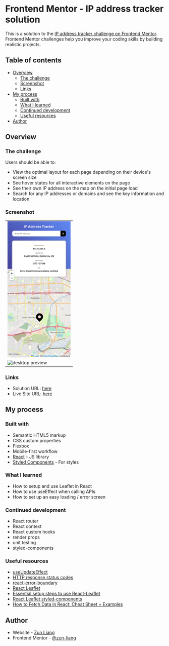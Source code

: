 # Frontend Mentor - IP address tracker solution

This is a solution to the [IP address tracker challenge on Frontend Mentor](https://www.frontendmentor.io/challenges/ip-address-tracker-I8-0yYAH0). Frontend Mentor challenges help you improve your coding skills by building realistic projects. 

## Table of contents

- [Overview](#overview)
  - [The challenge](#the-challenge)
  - [Screenshot](#screenshot)
  - [Links](#links)
- [My process](#my-process)
  - [Built with](#built-with)
  - [What I learned](#what-i-learned)
  - [Continued development](#continued-development)
  - [Useful resources](#useful-resources)
- [Author](#author)


## Overview

### The challenge

Users should be able to:

- View the optimal layout for each page depending on their device's screen size
- See hover states for all interactive elements on the page
- See their own IP address on the map on the initial page load
- Search for any IP addresses or domains and see the key information and location

### Screenshot
<table>
    <tr>
        <td>
            <img 
                src="./src/assets/screenshots/screenshot-mobile.png"
                alt="mobile preview"
                width="200px" />
        </td>
    </tr>
    <tr>
        <td>
            <img 
                src="./src/assets/screenshots/screenshot-desktop.png"
                alt="desktop preview"
                width="600px" />
        </td>
    </tr>
</table>



### Links

- Solution URL: [here](https://www.frontendmentor.io/solutions/ip-address-tracker-created-using-react-and-styledcomponents-XFk7mLyLGw)
- Live Site URL: [here](https://zun-liang.github.io/ip-address-tracker/)

## My process

### Built with

- Semantic HTML5 markup
- CSS custom properties
- Flexbox
- Mobile-first workflow
- [React](https://reactjs.org/) - JS library
- [Styled Components](https://styled-components.com/) - For styles


### What I learned

- How to setup and use Leaflet in React
- How to use useEffect when calling APIs
- How to set up an easy loading / error screen


### Continued development

- React router
- React context
- React custom hooks
- render props
- unit testing
- styled-components


### Useful resources

- [useUpdateEffect](https://usehooks-ts.com/react-hook/use-update-effect)
- [HTTP response status codes](https://developer.mozilla.org/en-US/docs/Web/HTTP/Status)
- [react-error-boundary](https://github.com/bvaughn/react-error-boundary)
- [React Leaflet](https://react-leaflet.js.org/)
- [Essential setup steps to use React-Leaflet](https://zhiqiyu.github.io/post/react-leaflet-setup/)
- [React Leaflet styled-components](https://codesandbox.io/s/react-leaflet-styled-components-j436d)
- [How to Fetch Data in React: Cheat Sheet + Examples](https://www.freecodecamp.org/news/fetch-data-react/)


## Author

- Website - [Zun Liang](https://zun-liang.github.io/)
- Frontend Mentor - [@zun-liang](https://www.frontendmentor.io/profile/zun-liang)


